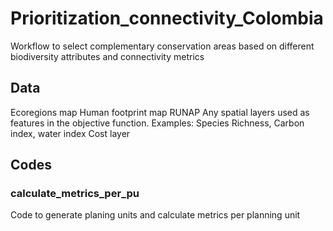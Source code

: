 # Prioritization_connectivity_Colombia
Workflow to select complementary conservation areas based on different biodiversity attributes and connectivity metrics

## Data

Ecoregions map
Human footprint map
RUNAP
Any spatial layers used as features in the objective function. Examples: Species Richness, Carbon index, water index
Cost layer

## Codes

### calculate_metrics_per_pu

Code to generate planing units and calculate metrics per planning unit

### 
